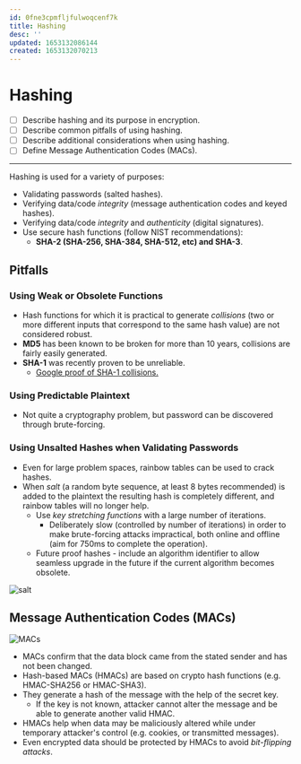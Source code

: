 ```yaml
---
id: 0fne3cpmfljfulwoqcenf7k
title: Hashing
desc: ''
updated: 1653132086144
created: 1653132070213
---
```


# Hashing

- [ ] Describe hashing and its purpose in encryption.
- [ ] Describe common pitfalls of using hashing.
- [ ] Describe additional considerations when using hashing.
- [ ] Define Message Authentication Codes (MACs).

---

Hashing is used for a variety of purposes:

- Validating passwords (salted hashes).
- Verifying data/code *integrity* (message authentication codes and keyed hashes).
- Verifying data/code *integrity* and *authenticity* (digital signatures).
- Use secure hash functions (follow NIST recommendations):
  - **SHA-2 (SHA-256, SHA-384, SHA-512, etc) and SHA-3**.

## Pitfalls

### Using Weak or Obsolete Functions

- Hash functions for which it is practical to generate *collisions* (two or more different inputs that correspond to the same hash value) are not considered robust.
- **MD5** has been known to be broken for more than 10 years, collisions are fairly easily generated.
- **SHA-1** was recently proven to be unreliable.
  - [Google proof of SHA-1 collisions.](https://security.googleblog.com/2017/02/announcing-first-sha1-collision.html)

### Using Predictable Plaintext

- Not quite a cryptography problem, but password can be discovered through brute-forcing.

### Using Unsalted Hashes when Validating Passwords

- Even for large problem spaces, rainbow tables can be used to crack hashes.
- When *salt* (a random byte sequence, at least 8 bytes recommended) is added to the plaintext the resulting hash is completely different, and rainbow tables will no longer help.
  - Use *key stretching functions* with a large number of iterations.
    - Deliberately slow (controlled by number of iterations) in order to make brute-forcing attacks impractical, both online and offline (aim for 750ms to complete the operation).
  - Future proof hashes - include an algorithm identifier to allow seamless upgrade in the future if the current algorithm becomes obsolete.

![salt](https://cdn.guidingtech.com/media/assets/WordPress-Import/2016/10/HASH_AND_SALT.png)

## Message Authentication Codes (MACs)

![MACs](https://www.computertechreviews.com/wp-content/uploads/2019/12/maxresdefault-2.jpg)

- MACs confirm that the data block came from the stated sender and has not been changed.
- Hash-based MACs (HMACs) are based on crypto hash functions (e.g. HMAC-SHA256 or HMAC-SHA3).
- They generate a hash of the message with the help of the secret key.
  - If the key is not known, attacker cannot alter the message and be able to generate another valid HMAC.
- HMACs help when data may be maliciously altered while under temporary attacker's control (e.g. cookies, or transmitted messages).
- Even encrypted data should be protected by HMACs to avoid *bit-flipping attacks*.

